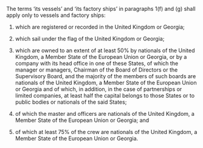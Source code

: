 The terms ‘its vessels’ and ‘its factory ships’ in paragraphs 1(f) and (g) shall apply only to vessels and factory ships:

1. which are registered or recorded in the United Kingdom or Georgia;

2. which sail under the flag of the United Kingdom or Georgia;

3. which are owned to an extent of at least 50% by nationals of the United Kingdom, a Member State of the European Union or Georgia, or by a company with its head office in one of these States, of which the manager or managers, Chairman of the Board of Directors or the Supervisory Board, and the majority of the members of such boards are nationals of the United Kingdom, a Member State of the European Union or Georgia and of which, in addition, in the case of partnerships or limited companies, at least half the capital belongs to those States or to public bodies or nationals of the said States;

4. of which the master and officers are nationals of the United Kingdom, a Member State of the European Union or Georgia; and

5. of which at least 75% of the crew are nationals of the United Kingdom, a Member State of the European Union or Georgia.
